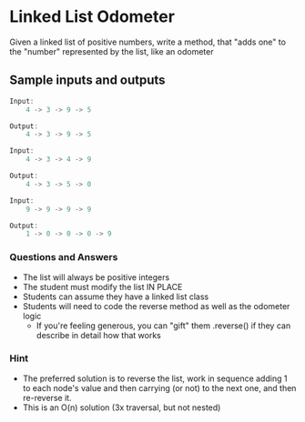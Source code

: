 # Linked List Odometer

Given a linked list of positive numbers, write a method, that "adds one" to the "number" represented by the list, like an odometer

## Sample inputs and outputs

```javascript
Input:
    4 -> 3 -> 9 -> 5

Output:
    4 -> 3 -> 9 -> 5
```

```javascript  
Input:
    4 -> 3 -> 4 -> 9

Output:
    4 -> 3 -> 5 -> 0
```

```javascript  
Input:
    9 -> 9 -> 9 -> 9

Output:
    1 -> 0 -> 0 -> 0 -> 9
```

### Questions and Answers

* The list will always be positive integers
* The student must modify the list IN PLACE
* Students can assume they have a linked list class
* Students will need to code the reverse method as well as the odometer logic
  * If you're feeling generous, you can "gift" them .reverse() if they can describe in detail how that works

### Hint

* The preferred solution is to reverse the list, work in sequence adding 1 to each node's value and then carrying (or not) to the next one, and then re-reverse it.
* This is an O(n) solution (3x traversal, but not nested)
